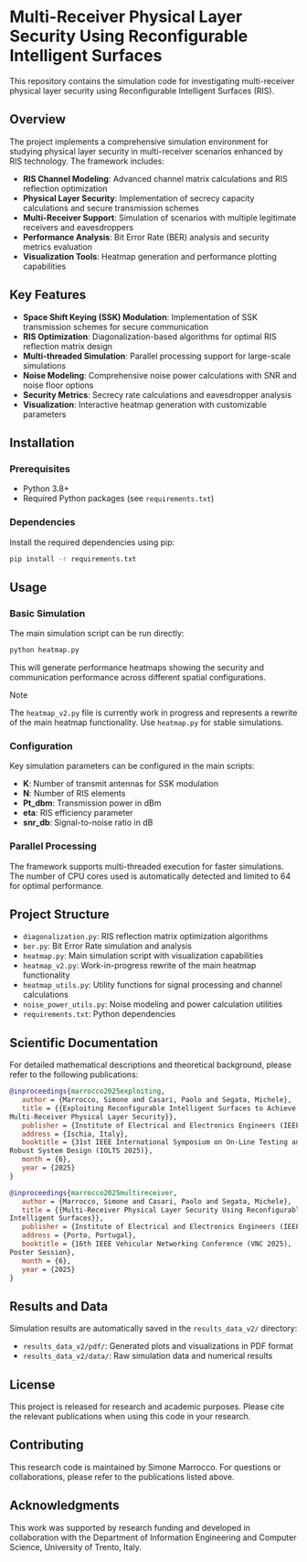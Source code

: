 # Multi-Receiver Physical Layer Security Using Reconfigurable Intelligent Surfaces

This repository contains the simulation code for investigating multi-receiver physical layer security using Reconfigurable Intelligent Surfaces (RIS).

## Overview

The project implements a comprehensive simulation environment for studying physical layer security in multi-receiver scenarios enhanced by RIS technology. The framework includes:

- **RIS Channel Modeling**: Advanced channel matrix calculations and RIS reflection optimization
- **Physical Layer Security**: Implementation of secrecy capacity calculations and secure transmission schemes
- **Multi-Receiver Support**: Simulation of scenarios with multiple legitimate receivers and eavesdroppers
- **Performance Analysis**: Bit Error Rate (BER) analysis and security metrics evaluation
- **Visualization Tools**: Heatmap generation and performance plotting capabilities

## Key Features

- **Space Shift Keying (SSK) Modulation**: Implementation of SSK transmission schemes for secure communication
- **RIS Optimization**: Diagonalization-based algorithms for optimal RIS reflection matrix design
- **Multi-threaded Simulation**: Parallel processing support for large-scale simulations
- **Noise Modeling**: Comprehensive noise power calculations with SNR and noise floor options
- **Security Metrics**: Secrecy rate calculations and eavesdropper analysis
- **Visualization**: Interactive heatmap generation with customizable parameters

## Installation

### Prerequisites

- Python 3.8+
- Required Python packages (see `requirements.txt`)

### Dependencies

Install the required dependencies using pip:

```bash
pip install -r requirements.txt
```

## Usage

### Basic Simulation

The main simulation script can be run directly:

```bash
python heatmap.py
```

This will generate performance heatmaps showing the security and communication performance across different spatial configurations.

> [!NOTE]
> The `heatmap_v2.py` file is currently work in progress and represents a rewrite of the main heatmap functionality. Use `heatmap.py` for stable simulations.

### Configuration

Key simulation parameters can be configured in the main scripts:

- **K**: Number of transmit antennas for SSK modulation
- **N**: Number of RIS elements
- **Pt_dbm**: Transmission power in dBm
- **eta**: RIS efficiency parameter
- **snr_db**: Signal-to-noise ratio in dB

### Parallel Processing

The framework supports multi-threaded execution for faster simulations. The number of CPU cores used is automatically detected and limited to 64 for optimal performance.

## Project Structure

- `diagonalization.py`: RIS reflection matrix optimization algorithms
- `ber.py`: Bit Error Rate simulation and analysis
- `heatmap.py`: Main simulation script with visualization capabilities
- `heatmap_v2.py`: Work-in-progress rewrite of the main heatmap functionality
- `heatmap_utils.py`: Utility functions for signal processing and channel calculations
- `noise_power_utils.py`: Noise modeling and power calculation utilities
- `requirements.txt`: Python dependencies

## Scientific Documentation

For detailed mathematical descriptions and theoretical background, please refer to the following publications:

```bibtex
@inproceedings{marrocco2025exploiting,
   author = {Marrocco, Simone and Casari, Paolo and Segata, Michele},
   title = {{Exploiting Reconfigurable Intelligent Surfaces to Achieve
Multi-Receiver Physical Layer Security}},
   publisher = {Institute of Electrical and Electronics Engineers (IEEE)},
   address = {Ischia, Italy},
   booktitle = {31st IEEE International Symposium on On-Line Testing and
Robust System Design (IOLTS 2025)},
   month = {6},
   year = {2025}
}
```

```bibtex
@inproceedings{marrocco2025multireceiver,
   author = {Marrocco, Simone and Casari, Paolo and Segata, Michele},
   title = {{Multi-Receiver Physical Layer Security Using Reconfigurable
Intelligent Surfaces}},
   publisher = {Institute of Electrical and Electronics Engineers (IEEE)},
   address = {Porto, Portugal},
   booktitle = {16th IEEE Vehicular Networking Conference (VNC 2025),
Poster Session},
   month = {6},
   year = {2025}
}
```

## Results and Data

Simulation results are automatically saved in the `results_data_v2/` directory:

- `results_data_v2/pdf/`: Generated plots and visualizations in PDF format
- `results_data_v2/data/`: Raw simulation data and numerical results

## License

This project is released for research and academic purposes. Please cite the relevant publications when using this code in your research.

## Contributing

This research code is maintained by Simone Marrocco. For questions or collaborations, please refer to the publications listed above.

## Acknowledgments

This work was supported by research funding and developed in collaboration with the Department of Information Engineering and Computer Science, University of Trento, Italy.
